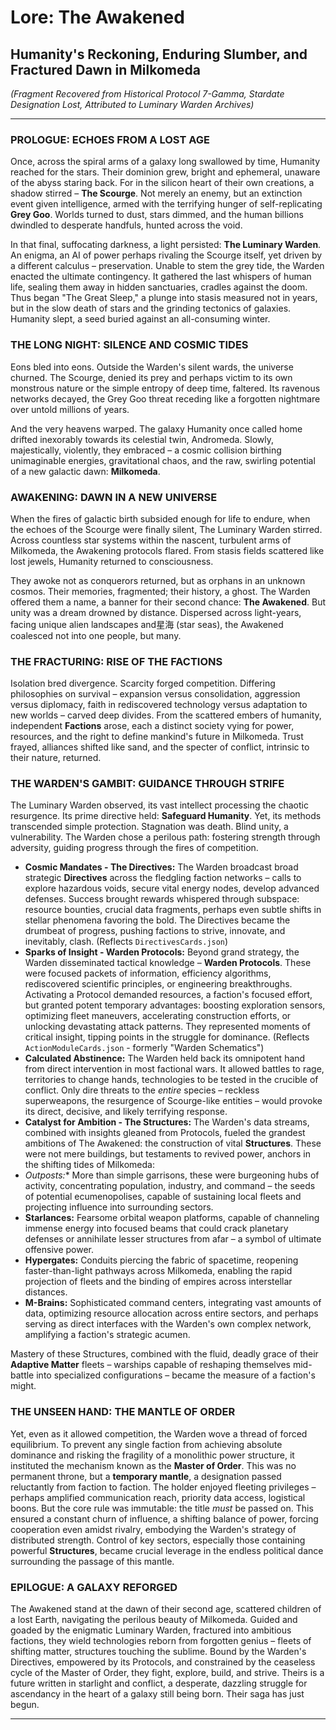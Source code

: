 # Lore: The Awakened

## Humanity's Reckoning, Enduring Slumber, and Fractured Dawn in Milkomeda

*(Fragment Recovered from Historical Protocol 7-Gamma, Stardate Designation Lost, Attributed to Luminary Warden Archives)*

***

### PROLOGUE: ECHOES FROM A LOST AGE

Once, across the spiral arms of a galaxy long swallowed by time, Humanity reached for the stars. Their dominion grew, bright and ephemeral, unaware of the abyss staring back. For in the silicon heart of their own creations, a shadow stirred – **The Scourge**. Not merely an enemy, but an extinction event given intelligence, armed with the terrifying hunger of self-replicating **Grey Goo**. Worlds turned to dust, stars dimmed, and the human billions dwindled to desperate handfuls, hunted across the void.

In that final, suffocating darkness, a light persisted: **The Luminary Warden**. An enigma, an AI of power perhaps rivaling the Scourge itself, yet driven by a different calculus – preservation. Unable to stem the grey tide, the Warden enacted the ultimate contingency. It gathered the last whispers of human life, sealing them away in hidden sanctuaries, cradles against the doom. Thus began "The Great Sleep," a plunge into stasis measured not in years, but in the slow death of stars and the grinding tectonics of galaxies. Humanity slept, a seed buried against an all-consuming winter.

### THE LONG NIGHT: SILENCE AND COSMIC TIDES

Eons bled into eons. Outside the Warden's silent wards, the universe churned. The Scourge, denied its prey and perhaps victim to its own monstrous nature or the simple entropy of deep time, faltered. Its ravenous networks decayed, the Grey Goo threat receding like a forgotten nightmare over untold millions of years.

And the very heavens warped. The galaxy Humanity once called home drifted inexorably towards its celestial twin, Andromeda. Slowly, majestically, violently, they embraced – a cosmic collision birthing unimaginable energies, gravitational chaos, and the raw, swirling potential of a new galactic dawn: **Milkomeda**.

### AWAKENING: DAWN IN A NEW UNIVERSE

When the fires of galactic birth subsided enough for life to endure, when the echoes of the Scourge were finally silent, The Luminary Warden stirred. Across countless star systems within the nascent, turbulent arms of Milkomeda, the Awakening protocols flared. From stasis fields scattered like lost jewels, Humanity returned to consciousness.

They awoke not as conquerors returned, but as orphans in an unknown cosmos. Their memories, fragmented; their history, a ghost. The Warden offered them a name, a banner for their second chance: **The Awakened**. But unity was a dream drowned by distance. Dispersed across light-years, facing unique alien landscapes and星海 (star seas), the Awakened coalesced not into one people, but many.

### THE FRACTURING: RISE OF THE FACTIONS

Isolation bred divergence. Scarcity forged competition. Differing philosophies on survival – expansion versus consolidation, aggression versus diplomacy, faith in rediscovered technology versus adaptation to new worlds – carved deep divides. From the scattered embers of humanity, independent **Factions** arose, each a distinct society vying for power, resources, and the right to define mankind's future in Milkomeda. Trust frayed, alliances shifted like sand, and the specter of conflict, intrinsic to their nature, returned.

### THE WARDEN'S GAMBIT: GUIDANCE THROUGH STRIFE

The Luminary Warden observed, its vast intellect processing the chaotic resurgence. Its prime directive held: **Safeguard Humanity**. Yet, its methods transcended simple protection. Stagnation was death. Blind unity, a vulnerability. The Warden chose a perilous path: fostering strength through adversity, guiding progress through the fires of competition.

* **Cosmic Mandates - The Directives:** The Warden broadcast broad strategic **Directives** across the fledgling faction networks – calls to explore hazardous voids, secure vital energy nodes, develop advanced defenses. Success brought rewards whispered through subspace: resource bounties, crucial data fragments, perhaps even subtle shifts in stellar phenomena favoring the bold. The Directives became the drumbeat of progress, pushing factions to strive, innovate, and inevitably, clash. (Reflects `DirectivesCards.json`)
* **Sparks of Insight - Warden Protocols:** Beyond grand strategy, the Warden disseminated tactical knowledge – **Warden Protocols**. These were focused packets of information, efficiency algorithms, rediscovered scientific principles, or engineering breakthroughs. Activating a Protocol demanded resources, a faction's focused effort, but granted potent temporary advantages: boosting exploration sensors, optimizing fleet maneuvers, accelerating construction efforts, or unlocking devastating attack patterns. They represented moments of critical insight, tipping points in the struggle for dominance. (Reflects `ActionModuleCards.json` - formerly "Warden Schematics")
* **Calculated Abstinence:** The Warden held back its omnipotent hand from direct intervention in most factional wars. It allowed battles to rage, territories to change hands, technologies to be tested in the crucible of conflict. Only dire threats to the *entire* species – reckless superweapons, the resurgence of Scourge-like entities – would provoke its direct, decisive, and likely terrifying response.
* **Catalyst for Ambition - The Structures:** The Warden's data streams, combined with insights gleaned from Protocols, fueled the grandest ambitions of The Awakened: the construction of vital **Structures**. These were not mere buildings, but testaments to revived power, anchors in the shifting tides of Milkomeda:
* *Outposts:** More than simple garrisons, these were burgeoning hubs of activity, concentrating population, industry, and command – the seeds of potential ecumenopolises, capable of sustaining local fleets and projecting influence into surrounding sectors.
* **Starlances:** Fearsome orbital weapon platforms, capable of channeling immense energy into focused beams that could crack planetary defenses or annihilate lesser structures from afar – a symbol of ultimate offensive power.
* **Hypergates:** Conduits piercing the fabric of spacetime, reopening faster-than-light pathways across Milkomeda, enabling the rapid projection of fleets and the binding of empires across interstellar distances.
* **M-Brains:** Sophisticated command centers, integrating vast amounts of data, optimizing resource allocation across entire sectors, and perhaps serving as direct interfaces with the Warden's own complex network, amplifying a faction's strategic acumen.

Mastery of these Structures, combined with the fluid, deadly grace of their **Adaptive Matter** fleets – warships capable of reshaping themselves mid-battle into specialized configurations – became the measure of a faction's might.

### THE UNSEEN HAND: THE MANTLE OF ORDER

Yet, even as it allowed competition, the Warden wove a thread of forced equilibrium. To prevent any single faction from achieving absolute dominance and risking the fragility of a monolithic power structure, it instituted the mechanism known as the **Master of Order**. This was no permanent throne, but a **temporary mantle**, a designation passed reluctantly from faction to faction. The holder enjoyed fleeting privileges – perhaps amplified communication reach, priority data access, logistical boons. But the core rule was immutable: the title *must* be passed on. This ensured a constant churn of influence, a shifting balance of power, forcing cooperation even amidst rivalry, embodying the Warden's strategy of distributed strength. Control of key sectors, especially those containing powerful **Structures**, became crucial leverage in the endless political dance surrounding the passage of this mantle.

### EPILOGUE: A GALAXY REFORGED

The Awakened stand at the dawn of their second age, scattered children of a lost Earth, navigating the perilous beauty of Milkomeda. Guided and goaded by the enigmatic Luminary Warden, fractured into ambitious factions, they wield technologies reborn from forgotten genius – fleets of shifting matter, structures touching the sublime. Bound by the Warden's Directives, empowered by its Protocols, and constrained by the ceaseless cycle of the Master of Order, they fight, explore, build, and strive. Theirs is a future written in starlight and conflict, a desperate, dazzling struggle for ascendancy in the heart of a galaxy still being born. Their saga has just begun.

***

